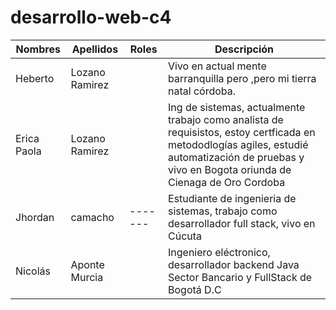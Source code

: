 # desarrollo-web-c4

| Nombres   | Apellidos      | Roles | Descripción                                                  |
| -------   | -------------- | ----- | ------------------------------------------------------------ |
| Heberto   | Lozano Ramirez |       | Vivo en actual mente barranquilla pero ,pero mi tierra natal córdoba. |
|Erica Paola|Lozano Ramirez  |       |Ing de sistemas, actualmente trabajo como analista de requisistos, estoy certficada en metododlogías agiles, estudié automatización de pruebas y vivo en Bogota oriunda de Cienaga de Oro Cordoba|
|Jhordan    | camacho        |-------|Estudiante de ingenieria de sistemas, trabajo como desarrollador full stack, vivo en Cúcuta|
|Nicolás    | Aponte Murcia  |       |Ingeniero eléctronico, desarrollador backend Java Sector Bancario y FullStack de Bogotá D.C|



